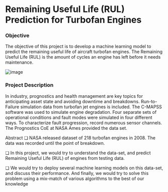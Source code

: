 # Remaining Useful Life (RUL) Prediction for Turbofan Engines

### Objective
The objective of this project is to develop a machine learning model to predict the remaining useful life of aircraft turbofan engines. The Remaining Useful Life (RUL) is the amount of cycles an engine has left before it needs maintenance.

![image](https://github.com/Varshamahato11/RUL_project/assets/90463649/047a8bbd-ad1a-40b4-b17d-b72c80f0161c)

### Project Description
In industry, prognostics and health management are key topics for anticipating asset state and avoiding downtime and breakdowns. Run-to-Failure simulation data from turbofan jet engines is included.
The C-MAPSS software was used to simulate engine degradation. Four separate sets of operational conditions and fault modes were simulated in four different ways. To characterize fault progression, record numerous sensor channels. The Prognostics CoE at NASA Ames provided the data set.

Abstract
❏ NASA released dataset of 218 turbofan engines in 2008. The data was recorded until the point of breakdown.

❏ In this project, we would try to understand the data-set, and predict Remaining Useful Life (RUL) of engines from testing data.

❏ We would try to deploy several machine learning models on this data-set, and discuss their performance. And finally, we would try to solve this problem using a mix-match of various algorithms to the best of our knowledge

